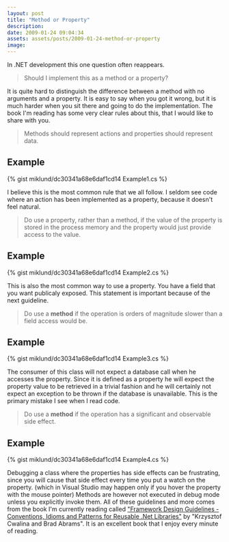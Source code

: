 ```yaml
---
layout: post
title: "Method or Property"
description:
date: 2009-01-24 09:04:34
assets: assets/posts/2009-01-24-method-or-property
image: 
---
```


In .NET development this one question often reappears.

> Should I implement this as a method or a property?

It is quite hard to distinguish the difference between a method with no arguments and a property. It is easy to say when you got it wrong, but it is much harder when you sit there and going to do the implementation. The book I'm reading has some very clear rules about this, that I would like to share with you.

> Methods should represent actions and properties should represent data.

## Example

{% gist miklund/dc30341a68e6daf1cd14 Example1.cs %}

I believe this is the most common rule that we all follow. I seldom see code where an action has been implemented as a property, because it doesn't feel natural.

> Do use a property, rather than a method, if the value of the property is stored in the process memory and the property would just provide access to the value.

## Example

{% gist miklund/dc30341a68e6daf1cd14 Example2.cs %}

This is also the most common way to use a property. You have a field that you want publicaly exposed. This statement is important because of the next guideline.

> Do use a **method** if the operation is orders of magnitude slower than a field access would be.

## Example

{% gist miklund/dc30341a68e6daf1cd14 Example3.cs %}

The consumer of this class will not expect a database call when he accesses the property. Since it is defined as a property he will expect the property value to be retrieved in a trivial fashion and he will certainly not expect an exception to be thrown if the database is unavailable. This is the primary mistake I see when I read code.

> Do use a **method** if the operation has a significant and observable side effect.

## Example

{% gist miklund/dc30341a68e6daf1cd14 Example4.cs %}

Debugging a class where the properties has side effects can be frustrating, since you will cause that side effect every time you put a watch on the property. (which in Visual Studio may happen only if you hover the property with the mouse pointer) Methods are however not executed in debug mode unless you explicitly invoke them.  All of these guidelines and more comes from the book I'm currently reading called ["Framework Design Guidelines -Conventions, Idioms and Patterns for Reusable .Net Libraries"](http://www.amazon.com/Framework-Design-Guidelines-Conventions-Development/dp/0321545613/ref=sr_11_1?ie=UTF8&qid=1232786815&sr=11-1) by "Krzysztof Cwalina and Brad Abrams". It is an excellent book that I enjoy every minute of reading.
